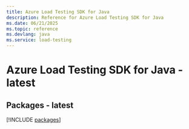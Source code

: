 ```yaml
---
title: Azure Load Testing SDK for Java
description: Reference for Azure Load Testing SDK for Java
ms.date: 06/21/2025
ms.topic: reference
ms.devlang: java
ms.service: load-testing
---
```

# Azure Load Testing SDK for Java - latest
## Packages - latest
[!INCLUDE [packages](load-testing-index.md)]